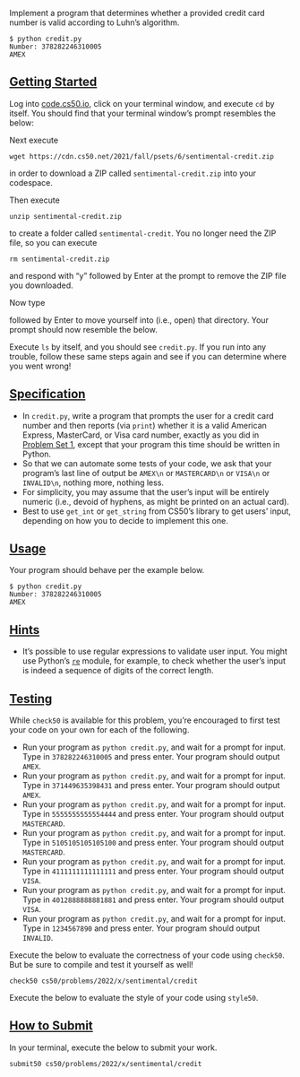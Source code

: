 Implement a program that determines whether a provided credit card number is valid according to Luhn’s algorithm.

```
$ python credit.py
Number: 378282246310005
AMEX
```

## [Getting Started](https://cs50.harvard.edu/x/2022/psets/6/credit/#getting-started)

Log into [code.cs50.io](https://code.cs50.io/), click on your terminal window, and execute `cd` by itself. You should find that your terminal window’s prompt resembles the below:

Next execute

```
wget https://cdn.cs50.net/2021/fall/psets/6/sentimental-credit.zip
```

in order to download a ZIP called `sentimental-credit.zip` into your codespace.

Then execute

```
unzip sentimental-credit.zip
```

to create a folder called `sentimental-credit`. You no longer need the ZIP file, so you can execute

```
rm sentimental-credit.zip
```

and respond with “y” followed by Enter at the prompt to remove the ZIP file you downloaded.

Now type

followed by Enter to move yourself into (i.e., open) that directory. Your prompt should now resemble the below.

Execute `ls` by itself, and you should see `credit.py`. If you run into any trouble, follow these same steps again and see if you can determine where you went wrong!

## [Specification](https://cs50.harvard.edu/x/2022/psets/6/credit/#specification)

-   In `credit.py`, write a program that prompts the user for a credit card number and then reports (via `print`) whether it is a valid American Express, MasterCard, or Visa card number, exactly as you did in [Problem Set 1](https://cs50.harvard.edu/x/2022/psets/1/), except that your program this time should be written in Python.
-   So that we can automate some tests of your code, we ask that your program’s last line of output be `AMEX\n` or `MASTERCARD\n` or `VISA\n` or `INVALID\n`, nothing more, nothing less.
-   For simplicity, you may assume that the user’s input will be entirely numeric (i.e., devoid of hyphens, as might be printed on an actual card).
-   Best to use `get_int` or `get_string` from CS50’s library to get users’ input, depending on how you to decide to implement this one.

## [Usage](https://cs50.harvard.edu/x/2022/psets/6/credit/#usage)

Your program should behave per the example below.

```
$ python credit.py
Number: 378282246310005
AMEX
```

## [Hints](https://cs50.harvard.edu/x/2022/psets/6/credit/#hints)

-   It’s possible to use regular expressions to validate user input. You might use Python’s [`re`](https://docs.python.org/3/library/re.html) module, for example, to check whether the user’s input is indeed a sequence of digits of the correct length.

## [Testing](https://cs50.harvard.edu/x/2022/psets/6/credit/#testing)

While `check50` is available for this problem, you’re encouraged to first test your code on your own for each of the following.

-   Run your program as `python credit.py`, and wait for a prompt for input. Type in `378282246310005` and press enter. Your program should output `AMEX`.
-   Run your program as `python credit.py`, and wait for a prompt for input. Type in `371449635398431` and press enter. Your program should output `AMEX`.
-   Run your program as `python credit.py`, and wait for a prompt for input. Type in `5555555555554444` and press enter. Your program should output `MASTERCARD`.
-   Run your program as `python credit.py`, and wait for a prompt for input. Type in `5105105105105100` and press enter. Your program should output `MASTERCARD`.
-   Run your program as `python credit.py`, and wait for a prompt for input. Type in `4111111111111111` and press enter. Your program should output `VISA`.
-   Run your program as `python credit.py`, and wait for a prompt for input. Type in `4012888888881881` and press enter. Your program should output `VISA`.
-   Run your program as `python credit.py`, and wait for a prompt for input. Type in `1234567890` and press enter. Your program should output `INVALID`.

Execute the below to evaluate the correctness of your code using `check50`. But be sure to compile and test it yourself as well!

```
check50 cs50/problems/2022/x/sentimental/credit
```

Execute the below to evaluate the style of your code using `style50`.

## [How to Submit](https://cs50.harvard.edu/x/2022/psets/6/credit/#how-to-submit)

In your terminal, execute the below to submit your work.

```
submit50 cs50/problems/2022/x/sentimental/credit
```